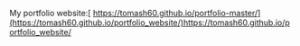 My portfolio website:[ https://tomash60.github.io/portfolio-master/](https://tomash60.github.io/portfolio_website/)https://tomash60.github.io/portfolio_website/
